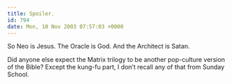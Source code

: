 ```yaml
---
title: Spoiler.
id: 794
date: Mon, 10 Nov 2003 07:57:03 +0000
---
```


So Neo is Jesus. The Oracle is God. And the Architect is Satan.  

Did anyone else expect the Matrix trilogy to be another pop-culture version of the Bible? Except the kung-fu part, I don’t recall any of that from Sunday School.






